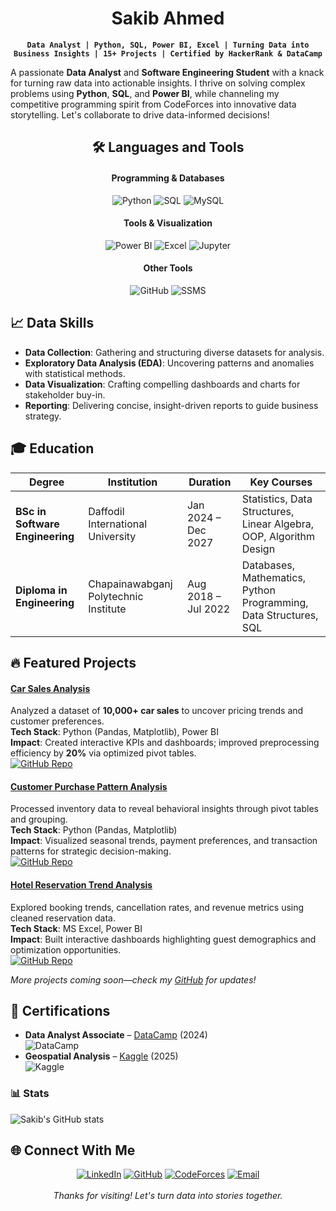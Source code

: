 <div align="center">

# Sakib Ahmed

**`Data Analyst | Python, SQL, Power BI, Excel | Turning Data into Business Insights | 15+ Projects | Certified by HackerRank & DataCamp`**
</div>

A passionate **Data Analyst** and **Software Engineering Student** with a knack for turning raw data into actionable insights. I thrive on solving complex problems using **Python**, **SQL**, and **Power BI**, while channeling my competitive programming spirit from CodeForces into innovative data storytelling. Let's collaborate to drive data-informed decisions! 


<div align="center">

## 🛠️ Languages and Tools

#### Programming & Databases
![Python](https://img.shields.io/badge/Python-3776AB?style=for-the-badge&logo=python&logoColor=white)
![SQL](https://img.shields.io/badge/SQL-4479A1?style=for-the-badge&logo=postgresql&logoColor=white)
![MySQL](https://img.shields.io/badge/MySQL-00000F?style=for-the-badge&logo=mysql&logoColor=white)

#### Tools & Visualization
![Power BI](https://img.shields.io/badge/PowerBI-F2C811?style=for-the-badge&logo=PowerBI&logoColor=black)
![Excel](https://img.shields.io/badge/Excel-217346?style=for-the-badge&logo=Microsoft%20Excel&logoColor=white)
![Jupyter](https://img.shields.io/badge/Jupyter-F37626?style=for-the-badge&logo=Jupyter&logoColor=white)

#### Other Tools
![GitHub](https://img.shields.io/badge/GitHub-100000?style=for-the-badge&logo=github&logoColor=white)
![SSMS](https://img.shields.io/badge/SSMS-0078D4?style=for-the-badge&logo=microsoftsqlserver&logoColor=white)
</div>

## 📈 Data Skills

- **Data Collection**: Gathering and structuring diverse datasets for analysis.
- **Exploratory Data Analysis (EDA)**: Uncovering patterns and anomalies with statistical methods.
- **Data Visualization**: Crafting compelling dashboards and charts for stakeholder buy-in.
- **Reporting**: Delivering concise, insight-driven reports to guide business strategy.



## 🎓 Education

| Degree | Institution | Duration | Key Courses |
|--------|-------------|----------|-------------|
| **BSc in Software Engineering** | Daffodil International University | Jan 2024 – Dec 2027 | Statistics, Data Structures, Linear Algebra, OOP, Algorithm Design |
| **Diploma in Engineering** | Chapainawabganj Polytechnic Institute | Aug 2018 – Jul 2022 | Databases, Mathematics, Python Programming, Data Structures, SQL |



## 🔥 Featured Projects

#### [Car Sales Analysis](https://github.com/Sakib007q/car_sales_analysis) 
Analyzed a dataset of **10,000+ car sales** to uncover pricing trends and customer preferences.  
**Tech Stack**: Python (Pandas, Matplotlib), Power BI  
**Impact**: Created interactive KPIs and dashboards; improved preprocessing efficiency by **20%** via optimized pivot tables.  
[![GitHub Repo](https://img.shields.io/badge/GitHub-Repo-black?style=for-the-badge&logo=github&logoColor=white)](https://github.com/Sakib007q/car_sales_analysis)

#### [Customer Purchase Pattern Analysis](https://github.com/Sakib007q/ecommerce_customer_behavior_analysis) 
Processed inventory data to reveal behavioral insights through pivot tables and grouping.  
**Tech Stack**: Python (Pandas, Matplotlib)  
**Impact**: Visualized seasonal trends, payment preferences, and transaction patterns for strategic decision-making.  
[![GitHub Repo](https://img.shields.io/badge/GitHub-Repo-black?style=for-the-badge&logo=github&logoColor=white)](https://github.com/Sakib007q/ecommerce_customer_behavior_analysis)

#### [Hotel Reservation Trend Analysis](https://github.com/Sakib007q/hotel_booking) 
Explored booking trends, cancellation rates, and revenue metrics using cleaned reservation data.  
**Tech Stack**: MS Excel, Power BI  
**Impact**: Built interactive dashboards highlighting guest demographics and optimization opportunities.  
[![GitHub Repo](https://img.shields.io/badge/GitHub-Repo-black?style=for-the-badge&logo=github&logoColor=white)](https://github.com/Sakib007q/hotel_booking)

*More projects coming soon—check my [GitHub](https://github.com/Sakib007q?tab=repositories) for updates!*


## 📜 Certifications

- **Data Analyst Associate** – [DataCamp](https://www.datacamp.com/portfolio/sakib007) (2024)  
  ![DataCamp](https://img.shields.io/badge/DataCamp-1F4E79?style=for-the-badge&logo=datacamp&logoColor=white)
- **Geospatial Analysis** – [Kaggle](https://www.kaggle.com/learn/certification/sakibahmedq/geospatial-analysis) (2025)  
  ![Kaggle](https://img.shields.io/badge/Kaggle-20BEFF?style=for-the-badge&logo=Kaggle&logoColor=white)



### 📊 Stats

![Sakib's GitHub stats](https://github-readme-stats.vercel.app/api?username=Sakib007q&show_icons=true&theme=gruvbox)

<!-- ![GitHub Streak](https://streak-stats.demolab.com?user=Sakib007q&theme=gruvbox&border_radius=4.5) -->


## 🌐 Connect With Me

<div align="center">
  <a href="https://www.linkedin.com/in/sakibahmed007q/"><img src="https://img.shields.io/badge/LinkedIn-0077B5?style=for-the-badge&logo=linkedin&logoColor=white" alt="LinkedIn"></a>
  <a href="https://github.com/Sakib007q"><img src="https://img.shields.io/badge/GitHub-100000?style=for-the-badge&logo=github&logoColor=white" alt="GitHub"></a>
  <a href="https://codeforces.com/profile/sakib09q"><img src="https://img.shields.io/badge/CodeForces-1F4E79?style=for-the-badge&logo=codeforces&logoColor=white" alt="CodeForces"></a>
  <a href="mailto:ahmedsakib2002@gmail.com"><img src="https://img.shields.io/badge/Email-D14836?style=for-the-badge&logo=gmail&logoColor=white" alt="Email"></a>




<div align="center">
  <br>
  <i>Thanks for visiting! Let's turn data into stories together.</i>
</div>

<!-- 
This README is optimized for GitHub's profile page. 
- Replace placeholders (e.g., YOUR_USERNAME, repo links) with your actual details.
- For badges: Hosted on shields.io—customize colors/sizes as needed.
- Photo: Upload to your repo or use GitHub avatar.
- Last updated: October 2025
-->
